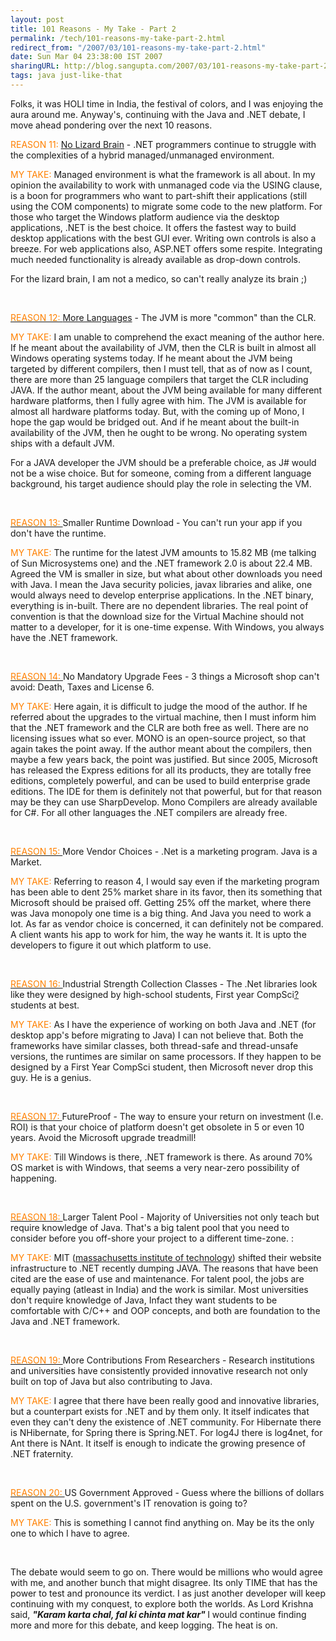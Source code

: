 ```yaml
---
layout: post
title: 101 Reasons - My Take - Part 2
permalink: /tech/101-reasons-my-take-part-2.html
redirect_from: "/2007/03/101-reasons-my-take-part-2.html"
date: Sun Mar 04 23:38:00 IST 2007
sharingURL: http://blog.sangupta.com/2007/03/101-reasons-my-take-part-2.html
tags: java just-like-that
---
```


Folks, it was HOLI time in India, the festival of colors, and I was enjoying the aura 
around me. Anyway's, continuing with the Java and .NET debate, I move ahead pondering 
over the next 10 reasons.

<!-- break here -->

<p><font color="#ff8000">REASON 11:</font> <a href="http://www.manageability.org/manageabilityWiki/NoLizardBrain">No Lizard Brain</a> - .NET programmers continue to struggle with the complexities of a hybrid managed/unmanaged environment.</p> 
<p><font color="#ff8000">MY TAKE:</font> Managed environment is what the framework is all about. In my opinion the availability to work with unmanaged code via the USING clause, is a boon for programmers who want to part-shift their applications (still using the COM components) to migrate some code to the new platform. For those who target the Windows platform audience via the desktop applications, .NET is the best choice. It offers the fastest way to build desktop applications with the best GUI ever. Writing own controls is also a breeze. For web applications also, ASP.NET offers some respite. Integrating much needed functionality is already available as drop-down controls.</p> 
<p>For the lizard brain, I am not a medico, so can't really analyze its brain ;)</p> 
<p>&nbsp;</p> 
<p><a href="http://www.manageability.org/manageabilityWiki/MoreLanguages"><font color="#ff8000">REASON 12: </font>More Languages</a> - The JVM is more "common" than the CLR. </p> 
<p><font color="#ff8000">MY TAKE:</font> I am unable to comprehend the exact meaning of the author here. If he meant about the availability of JVM, then the CLR is built in almost all Windows operating systems today. If he meant about the JVM being targeted by different compilers, then I must tell, that as of now as I count, there are more than 25 language compilers that target the CLR including JAVA. If the author meant, about the JVM being available for many different hardware platforms, then I fully agree with him. The JVM is available for almost all hardware platforms today. But, with the coming up of Mono, I hope the gap would be bridged out. And if he meant about the built-in availability of the JVM, then he ought to be wrong. No operating system ships with a default JVM.</p> 
<p>For a JAVA developer the JVM should be a preferable choice, as J# would not be a wise choice. But for someone, coming from a different language background, his target audience should play the role in selecting the VM.</p> 
<p>&nbsp;</p> 
<p><a href="http://www.manageability.org/manageabilityWiki/SmallerRuntimeDownload"></a><a href="http://www.manageability.org/manageabilityWiki/MoreLanguages"><font color="#ff8000">REASON 13: </font></a>Smaller Runtime Download - You can't run your app if you don't have the runtime. </p> 
<p><font color="#ff8000">MY TAKE:</font> The runtime for the latest JVM amounts to 15.82 MB (me talking of Sun Microsystems one) and the .NET framework 2.0 is about 22.4 MB. Agreed the VM is smaller in size, but what about other downloads you need with Java. I mean the Java security policies, javax libraries and alike, one would always need to develop enterprise applications. In the .NET binary, everything is in-built. There are no dependent libraries. The real point of convention is that the download size for the Virtual Machine should not matter to a developer, for it is one-time expense. With Windows, you always have the .NET framework.</p> 
<p>&nbsp;</p> 
<p><a href="http://www.manageability.org/manageabilityWiki/NoMandatoryUpgradeFees"></a><a href="http://www.manageability.org/manageabilityWiki/MoreLanguages"><font color="#ff8000">REASON 14: </font></a>No Mandatory Upgrade Fees - 3 things a Microsoft shop can't avoid: Death, Taxes and License 6.</p> 
<p><font color="#ff8000">MY TAKE:</font> Here again, it is difficult to judge the mood of the author. If he referred about the upgrades to the virtual machine, then I must inform him that the .NET framework and the CLR are both free as well. There are no licensing issues what so ever. MONO is an open-source project, so that again takes the point away. If the author meant about the compilers, then maybe a few years back, the point was justified. But since 2005, Microsoft has released the Express editions for all its products, they are totally free editions, completely powerful, and can be used to build enterprise grade editions. The IDE for them is definitely not that powerful, but for that reason may be they can use SharpDevelop. Mono Compilers are already available for C#. For all other languages the .NET compilers are already free.</p> 
<p>&nbsp;</p> 
<p><a href="http://www.manageability.org/manageabilityWiki/MoreVendorChoices"></a><a href="http://www.manageability.org/manageabilityWiki/MoreLanguages"><font color="#ff8000">REASON 15: </font></a>More Vendor Choices - .Net is a marketing program. Java is a Market. </p> 
<p><font color="#ff8000">MY TAKE:</font> Referring to reason 4, I would say even if the marketing program has been able to dent 25% market share in its favor, then its something that Microsoft should be praised off. Getting 25% off the market, where there was Java monopoly one time is a big thing. And Java you need to work a lot. As far as vendor choice is concerned, it can definitely not be compared. A client wants his app to work for him, the way he wants it. It is upto the developers to figure it out which platform to use.</p> 
<p>&nbsp;</p> 
<p><a href="http://www.manageability.org/manageabilityWiki/IndustrialStrengthCollectionClasses"></a><a href="http://www.manageability.org/manageabilityWiki/MoreLanguages"><font color="#ff8000">REASON 16: </font></a>Industrial Strength Collection Classes - The .Net libraries look like they were designed by high-school students, First year CompSci<a href="http://www.manageability.org/manageabilityWiki/WhyJavaIsBetterThanDotNet/editform?page=CompSci">?</a> students at best.</p> 
<p><font color="#ff8000">MY TAKE:</font> As I have the experience of working on both Java and .NET (for desktop app's before migrating to Java) I can not believe that. Both the frameworks have similar classes, both thread-safe and thread-unsafe versions, the runtimes are similar on same processors. If they happen to be designed by a First Year CompSci student, then Microsoft never drop this guy. He is a genius.</p> 
<p>&nbsp;</p> 
<p><a href="http://www.manageability.org/manageabilityWiki/FutureProof"></a><a href="http://www.manageability.org/manageabilityWiki/MoreLanguages"><font color="#ff8000">REASON 17: </font></a>FutureProof - The way to ensure your return on investment (I.e. ROI) is that your choice of platform doesn't get obsolete in 5 or even 10 years. Avoid the Microsoft upgrade treadmill! </p> 
<p><font color="#ff8000">MY TAKE:</font> Till Windows is there, .NET framework is there. As around 70% OS market is with Windows, that seems a very near-zero possibility of happening.</p> 
<p>&nbsp;</p> 
<p><a href="http://www.manageability.org/manageabilityWiki/LargerTalentPool"></a><a href="http://www.manageability.org/manageabilityWiki/MoreLanguages"><font color="#ff8000">REASON 18: </font></a>Larger Talent Pool - Majority of Universities not only teach but require knowledge of Java. That's a big talent pool that you need to consider before you off-shore your project to a different time-zone. : </p> 
<p><font color="#ff8000">MY TAKE:</font> MIT (<a href="http://mit.edu/aboutmit/">massachusetts institute of technology</a>) shifted their website infrastructure to .NET recently dumping JAVA. The reasons that have been cited are the ease of use and maintenance. For talent pool, the jobs are equally paying (atleast in India) and the work is similar. Most universities don't require knowledge of Java, Infact they want students to be comfortable with C/C++ and OOP concepts, and both are foundation to the Java and .NET framework.</p> 
<p>&nbsp;</p> 
<p><a href="http://www.manageability.org/manageabilityWiki/MoreContributionsFromResearchers"></a><a href="http://www.manageability.org/manageabilityWiki/MoreLanguages"><font color="#ff8000">REASON 19: </font></a>More Contributions From Researchers - Research institutions and universities have consistently provided innovative research not only built on top of Java but also contributing to Java. </p> 
<p><font color="#ff8000">MY TAKE:</font> I agree that there have been really good and innovative libraries, but a counterpart exists for .NET and by them only. It itself indicates that even they can't deny the existence of .NET community. For Hibernate there is NHibernate, for Spring there is Spring.NET. For log4J there is log4net, for Ant there is NAnt. It itself is enough to indicate the growing presence of .NET fraternity.</p> 
<p>&nbsp;</p> 
<p><a href="http://www.manageability.org/manageabilityWiki/USGovernmentApproved"></a><a href="http://www.manageability.org/manageabilityWiki/MoreLanguages"><font color="#ff8000">REASON 20: </font></a>US Government Approved - Guess where the billions of dollars spent on the U.S. government's IT renovation is going to? </p> 
<p><font color="#ff8000">MY TAKE:</font> This is something I cannot find anything on. May be its the only one to which I have to agree. </p> 
<p>&nbsp;</p> 
<p>The debate would seem to go on. There would be millions who would agree with me, and another bunch that might disagree. Its only TIME that has the power to test and pronounce its verdict. I as just another developer will keep continuing with my conquest, to explore both the worlds. As Lord Krishna said, <strong><em>"Karam karta chal, fal ki chinta mat kar" </em></strong>I would continue finding more and more for this debate, and keep logging. The heat is on.</p>
